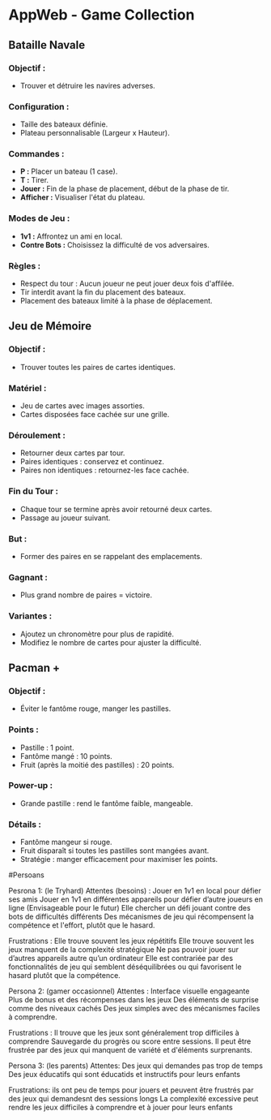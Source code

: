 # AppWeb - Game Collection

## Bataille Navale
### Objectif :
- Trouver et détruire les navires adverses.
### Configuration :
- Taille des bateaux définie.
- Plateau personnalisable (Largeur x Hauteur).
### Commandes :
- **P :** Placer un bateau (1 case).
- **T :** Tirer.
- **Jouer :** Fin de la phase de placement, début de la phase de tir.
- **Afficher :** Visualiser l'état du plateau.
### Modes de Jeu :
- **1v1 :** Affrontez un ami en local.
- **Contre Bots :** Choisissez la difficulté de vos adversaires.
### Règles :
- Respect du tour : Aucun joueur ne peut jouer deux fois d'affilée.
- Tir interdit avant la fin du placement des bateaux.
- Placement des bateaux limité à la phase de déplacement.

## Jeu de Mémoire
### Objectif :
- Trouver toutes les paires de cartes identiques.
### Matériel :
- Jeu de cartes avec images assorties.
- Cartes disposées face cachée sur une grille.
### Déroulement :
- Retourner deux cartes par tour.
- Paires identiques : conservez et continuez.
- Paires non identiques : retournez-les face cachée.
### Fin du Tour :
- Chaque tour se termine après avoir retourné deux cartes.
- Passage au joueur suivant.
### But :
- Former des paires en se rappelant des emplacements.
### Gagnant :
- Plus grand nombre de paires = victoire.
### Variantes :
- Ajoutez un chronomètre pour plus de rapidité.
- Modifiez le nombre de cartes pour ajuster la difficulté.

## Pacman +
### Objectif :
- Éviter le fantôme rouge, manger les pastilles.
### Points :
- Pastille : 1 point.
- Fantôme mangé : 10 points.
- Fruit (après la moitié des pastilles) : 20 points.
### Power-up :
- Grande pastille : rend le fantôme faible, mangeable.
### Détails :
- Fantôme mangeur si rouge.
- Fruit disparaît si toutes les pastilles sont mangées avant.
- Stratégie : manger efficacement pour maximiser les points.


#Persoans

Pesrona 1: (le Tryhard)
Attentes (besoins) :
Jouer en 1v1 en local pour défier ses amis
Jouer en 1v1 en différentes appareils pour défier d’autre joueurs en ligne (Envisageable pour le futur)
Elle chercher un défi jouant contre des bots de difficultés différents 
Des mécanismes de jeu qui récompensent la compétence et l'effort, plutôt que le hasard. 

Frustrations :
Elle trouve souvent les jeux répétitifs
Elle trouve souvent les jeux manquent de la complexité stratégique 
Ne pas pouvoir jouer sur d’autres appareils autre qu’un ordinateur
Elle est contrariée par des fonctionnalités de jeu qui semblent déséquilibrées ou qui favorisent le hasard plutôt que la compétence.

Persona 2: (gamer occasionnel)
Attentes :
Interface visuelle engageante
Plus de bonus et des récompenses dans les jeux
Des éléments de surprise comme des niveaux cachés
Des jeux simples avec des mécanismes faciles à comprendre.

Frustrations :
Il trouve que les jeux sont généralement trop difficiles à comprendre 
Sauvegarde du progrès ou score entre sessions.
Il peut être frustrée par des jeux qui manquent de variété et d'éléments surprenants.

Persona 3: (les parents)
Attentes:
Des jeux qui demandes pas trop de temps
Des jeux éducatifs qui sont éducatids et instructifs pour leurs enfants

Frustrations:
ils ont peu de temps pour jouers et peuvent être frustrés par des jeux qui demandesnt des sessions longs
La complexité excessive peut rendre les jeux difficiles à comprendre et à jouer pour leurs enfants
